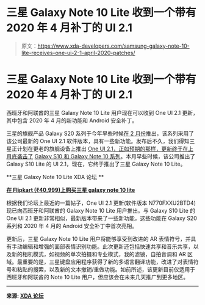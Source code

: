 # 三星 Galaxy Note 10 Lite 收到一个带有 2020 年 4 月补丁的 UI 2.1

> 原文：<https://www.xda-developers.com/samsung-galaxy-note-10-lite-receives-one-ui-2-1-april-2020-patches/>

# 三星 Galaxy Note 10 Lite 收到一个带有 2020 年 4 月补丁的 UI 2.1

西班牙和阿联酋的三星 Galaxy Note 10 Lite 用户现在可以收到 One UI 2.1 更新，其中包含 2020 年 4 月的新功能和 Android 安全补丁。

三星的旗舰产品 Galaxy S20 系列于今年早些时候[在 2 月份](https://www.xda-developers.com/samsung-galaxy-s20-specs-features-pricing-availability/)推出，该系列采用了该公司最新的 One UI 2.1 软件版本，具有一些新功能。发布后不久，我们得知三星正计划在更老的旗舰设备上推出 [One UI 2.1，正如预期的那样，更新终于在上月底袭击了](https://www.xda-developers.com/samsung-one-ui-2-1-galaxy-note-10-s10-note-9-s9/) [Galaxy S10 和 Galaxy Note 10 系列](https://www.xda-developers.com/samsung-bringing-galaxy-s20-software-features-s10-note-10-plus-one-ui-21/)。本月早些时候，该公司推出了 Galaxy S10 Lite 的 UI 2.1，现在，它终于推出了三星 Galaxy Note 10 Lite。

**三星 Galaxy Note 10 Lite XDA 论坛 **

**[在 Flipkart (₹40,999)上购买三星 galaxy note 10 lite](https://www.flipkart.com/samsung-galaxy-note10-lite-aura-black-128-gb/p/itm0fb3acba72dfa)**

根据我们论坛上最近的一篇帖子，One UI 2.1 更新(软件版本 N770FXXU2BTD4)现已向西班牙和阿联酋的 Galaxy Note 10 Lite 用户推出。与 Galaxy S10 Lite 的 One UI 2.1 更新非常相似，最新版本带来了一些新功能，这些功能在 Galaxy S20 系列和 2020 年 4 月的 Android 安全补丁中首次亮相。

更新后，三星 Galaxy Note 10 Lite 用户将能够享受到改进的 AR 表情符号，并具有手动编辑和增强的面部表情识别功能。此次更新还包括快速共享和音乐共享，以及新的相机模式，如视频的单次拍摄和专业模式，我的滤镜，自拍音调和 AR 区域。最重要的是，三星键盘应用程序获得了新的多语言翻译功能，改进了对表情符号和粘贴的搜索，以及新的文本撤销/重做功能。如前所述，该更新目前仅适用于西班牙和阿联酋的 Note 10 Lite 用户，但应该会在未来几天推广到更多地区。

* * *

**来源: [XDA 论坛](https://forum.xda-developers.com/galaxy-note-10-lite/how-to/one-ui-2-1-available-t4083781)**